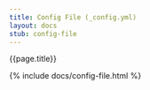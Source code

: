 ```yaml
---
title: Config File (_config.yml)
layout: docs 
stub: config-file
---
```

{{page.title}}

{% include docs/config-file.html %}